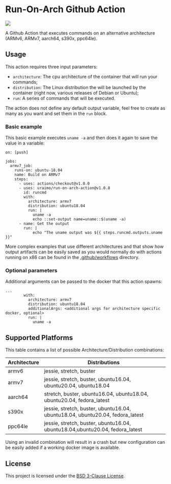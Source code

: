# Run-On-Arch Github Action



[![](https://github.com/uraimo/run-on-arch-action/workflows/Test/badge.svg)](https://github.com/uraimo/run-on-arch/actions)

A Github Action that executes commands on an alternative architecture (ARMv6, ARMv7, aarch64, s390x, ppc64le).

## Usage

This action requires three input parameters:

* `architecture`: The cpu architecture of the container that will run your commands;
* `distribution`: The Linux distribution the will be launched by the container (right now, various releases of Debian or Ubuntu);
* `run`: A series of commands that will be executed.

The action does not define any default output variable, feel free to create as many as you want and set them in the `run` block. 

### Basic example

This basic example executes `uname -a` and then does it again to save the value in a variable:

```
on: [push]

jobs:
  armv7_job:
    runs-on: ubuntu-18.04
    name: Build on ARMv7 
    steps:
      - uses: actions/checkout@v1.0.0
      - uses: uraimo/run-on-arch-action@v1.0.8
        id: runcmd
        with:
          architecture: armv7
          distribution: ubuntu18.04
          run: |
            uname -a
            echo ::set-output name=uname::$(uname -a)
      - name: Get the output
        run: |
            echo "The uname output was ${{ steps.runcmd.outputs.uname }}"
```

More complex examples that use different architectures and that show how output artifacts can be easily saved as you would normally do with actions running on x86 can be found in the [.github/workflows](https://github.com/uraimo/run-on-arch-action/tree/master/.github/workflows) directory.

### Optional parameters

Additional arguments can be passed to the docker that this action spawns:
```
...
        with:
          architecture: armv7
          distribution: ubuntu18.04
          additionalArgs: <additional args for architecture specific docker, optional>
          run: |
            uname -a
```

## Supported Platforms

This table contains a list of possible Architecture/Distribution combinations:

| Architecture | Distributions |
| -------- | ------------- |
| armv6    | jessie, stretch, buster |
| armv7    | jessie, stretch, buster, ubuntu16.04, ubuntu20.04, ubuntu18.04 |
| aarch64  | stretch, buster, ubuntu16.04, ubuntu18.04, ubuntu20.04, fedora_latest |
| s390x  | jessie, stretch, buster, ubuntu16.04, ubuntu18.04, ubuntu20.04, fedora_latest |
| ppc64le  | jessie, stretch, buster, ubuntu16.04, ubuntu18.04,ubuntu20.04, fedora_latest |

Using an invalid combination will result in a crash but new configuration can be easily added if a working docker image is available.

## License

This project is licensed under the [BSD 3-Clause License](https://github.com/uraimo/run-on-arch-action/blob/master/LICENSE).

